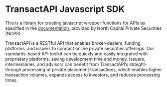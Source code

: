 # TransactAPI Javascript SDK

This is a library for creating javascript wrapper functions for APIs as specified in the [documentation](https://api.norcapsecurities.com/admin_v3/documentation), provided by North Capital Private Securities (NCPS).

TransactAPI is a RESTful API that enables broker-dealers, funding platforms, and issuers to conduct online private securities offerings. Our standards-based API toolkit can be quickly and easily integrated with proprietary platforms, saving development time and money. Issuers, intermediaries, and advisors can benefit from TransactAPI’s straight-through processing of private placement transactions, which enables higher transaction volumes, expands access to investors, and reduces processing times.
